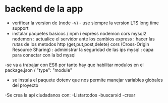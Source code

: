 # backend de la app

- verificar la version de (node -v) - use siempre la version LTS long time support
- instalar paquetes basicos / npm i express nodemon cors mysql2
nodemon : actualice el servidor ante los cambios
express : hacer las rutas de los metodos http (get,put,post,delete)
cors (Cross-Origin Resource Sharing) : administrar la seguridad de las ips 
mysql : capa para conectar con la bd mysql

-se va a trabajar con ES6 por tanto hay que habilitar modulos en el package.json / "type": "module"

- se instala el paquete dotenv que nos permite manejar variables globales del proyecto


-Se crea la api ciudadanos con:
  -Listartodos
  -buscarxid
  -crear